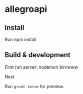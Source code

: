 # allegroapi

## Install

Run npm install

## Build & development
First run server: nodemon bin/www

Next

Run `grunt serve` for preview.


